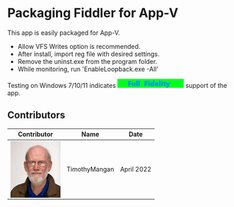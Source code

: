 # Packaging Fiddler for App-V

This app is easily packaged for App-V.

* Allow VFS Writes option is recommended.
* After install, import reg file with desired settings.
* Remove the uninst.exe from the program folder.
* While monitoring, run 'EnableLoopback.exe -All'


Testing on Windows 7/10/11 indicates [<img src="/media/CatFullFidelity.png" alt="Full Fidelity" />](/media/CatFullFidelity.png) support of the app.


## Contributors

| Contributor | Name | Date |
|----|----|----|
| [<img src="/media/Contributors/TimMangan.jpg" align="left" Height="128" />](/media/Contributors/TimMangan.jpg) | TimothyMangan | April 2022 |

